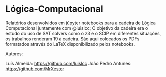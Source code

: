 # Lógica-Computacional
Relatórios desenvolvidos em júpyter notebooks para a cadeira de Lógica Computacional juntamente com @luislcc; O objetivo da cadeira era o estudo do uso de SAT solvers como o z3 e o SCIP em diferentes situações, os trabalhos renderam 19 à cadeira. São aqui colocados os PDFs formatados através do LaTeX disponibilizado pelos notebooks.

Autores:

Luís Almeida: https://github.com/luislcc João Pedro Antunes: https://github.com/MrXester
